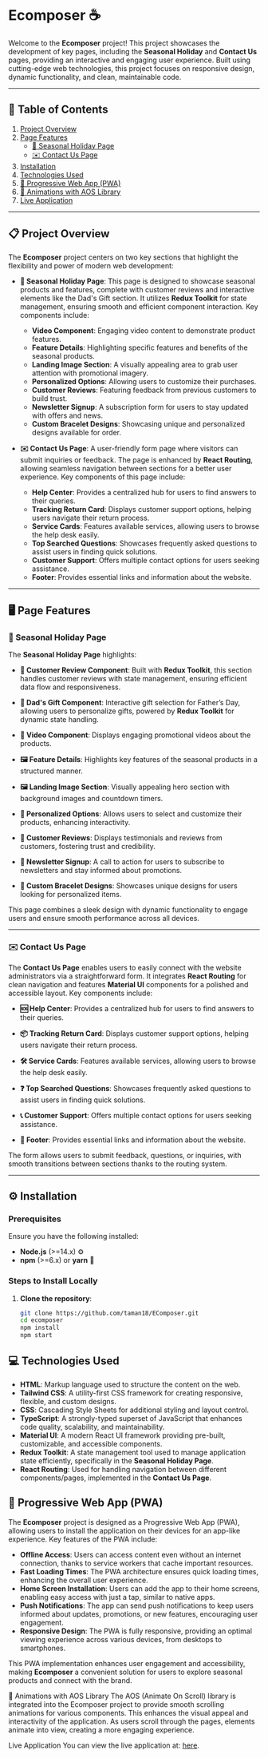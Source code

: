 # Ecomposer ☕️

Welcome to the **Ecomposer** project! This project showcases the development of key pages, including the **Seasonal Holiday** and **Contact Us** pages, providing an interactive and engaging user experience. Built using cutting-edge web technologies, this project focuses on responsive design, dynamic functionality, and clean, maintainable code.

---

## 📑 Table of Contents

1. [Project Overview](#project-overview)
2. [Page Features](#page-features)
   - [🎄 Seasonal Holiday Page](#seasonal-holiday-page)
   - [✉️ Contact Us Page](#contact-us-page)
3. [Installation](#installation)
4. [Technologies Used](#technologies-used)
5. [📱 Progressive Web App (PWA)](#-progressive-web-app-pwa)
6. [🎨 Animations with AOS Library](#-animations-with-aos-library)
7. [Live Application](#live-application)

---

## 📋 Project Overview

The **Ecomposer** project centers on two key sections that highlight the flexibility and power of modern web development:

- **🎄 Seasonal Holiday Page**: This page is designed to showcase seasonal products and features, complete with customer reviews and interactive elements like the Dad's Gift section. It utilizes **Redux Toolkit** for state management, ensuring smooth and efficient component interaction. Key components include:

  - **Video Component**: Engaging video content to demonstrate product features.
  - **Feature Details**: Highlighting specific features and benefits of the seasonal products.
  - **Landing Image Section**: A visually appealing area to grab user attention with promotional imagery.
  - **Personalized Options**: Allowing users to customize their purchases.
  - **Customer Reviews**: Featuring feedback from previous customers to build trust.
  - **Newsletter Signup**: A subscription form for users to stay updated with offers and news.
  - **Custom Bracelet Designs**: Showcasing unique and personalized designs available for order.

- **✉️ Contact Us Page**: A user-friendly form page where visitors can submit inquiries or feedback. The page is enhanced by **React Routing**, allowing seamless navigation between sections for a better user experience. Key components of this page include:
  - **Help Center**: Provides a centralized hub for users to find answers to their queries.
  - **Tracking Return Card**: Displays customer support options, helping users navigate their return process.
  - **Service Cards**: Features available services, allowing users to browse the help desk easily.
  - **Top Searched Questions**: Showcases frequently asked questions to assist users in finding quick solutions.
  - **Customer Support**: Offers multiple contact options for users seeking assistance.
  - **Footer**: Provides essential links and information about the website.

---

## 🖥️ Page Features

### 🎄 Seasonal Holiday Page

The **Seasonal Holiday Page** highlights:

- **📝 Customer Review Component**: Built with **Redux Toolkit**, this section handles customer reviews with state management, ensuring efficient data flow and responsiveness.
- **🎁 Dad's Gift Component**: Interactive gift selection for Father’s Day, allowing users to personalize gifts, powered by **Redux Toolkit** for dynamic state handling.

- **🎥 Video Component**: Displays engaging promotional videos about the products.

- **🖼️ Feature Details**: Highlights key features of the seasonal products in a structured manner.

- **🖼️ Landing Image Section**: Visually appealing hero section with background images and countdown timers.

- **🎨 Personalized Options**: Allows users to select and customize their products, enhancing interactivity.

- **💬 Customer Reviews**: Displays testimonials and reviews from customers, fostering trust and credibility.

- **📰 Newsletter Signup**: A call to action for users to subscribe to newsletters and stay informed about promotions.

- **💎 Custom Bracelet Designs**: Showcases unique designs for users looking for personalized items.

This page combines a sleek design with dynamic functionality to engage users and ensure smooth performance across all devices.

---

### ✉️ Contact Us Page

The **Contact Us Page** enables users to easily connect with the website administrators via a straightforward form. It integrates **React Routing** for clean navigation and features **Material UI** components for a polished and accessible layout. Key components include:

- **🆘 Help Center**: Provides a centralized hub for users to find answers to their queries.

- **📦 Tracking Return Card**: Displays customer support options, helping users navigate their return process.

- **🛠️ Service Cards**: Features available services, allowing users to browse the help desk easily.

- **❓ Top Searched Questions**: Showcases frequently asked questions to assist users in finding quick solutions.

- **📞 Customer Support**: Offers multiple contact options for users seeking assistance.

- **🦶 Footer**: Provides essential links and information about the website.

The form allows users to submit feedback, questions, or inquiries, with smooth transitions between sections thanks to the routing system.

---

## ⚙️ Installation

### Prerequisites

Ensure you have the following installed:

- **Node.js** (>=14.x) ⚙️
- **npm** (>=6.x) or **yarn** 🧶

### Steps to Install Locally

1. **Clone the repository**:

   ```bash
   git clone https://github.com/taman18/EComposer.git
   cd ecomposer
   npm install
   npm start
   ```

## 💻 Technologies Used

- **HTML**: Markup language used to structure the content on the web.
- **Tailwind CSS**: A utility-first CSS framework for creating responsive, flexible, and custom designs.
- **CSS**: Cascading Style Sheets for additional styling and layout control.
- **TypeScript**: A strongly-typed superset of JavaScript that enhances code quality, scalability, and maintainability.
- **Material UI**: A modern React UI framework providing pre-built, customizable, and accessible components.
- **Redux Toolkit**: A state management tool used to manage application state efficiently, specifically in the **Seasonal Holiday Page**.
- **React Routing**: Used for handling navigation between different components/pages, implemented in the **Contact Us Page**.

## 📱 Progressive Web App (PWA)

The **Ecomposer** project is designed as a Progressive Web App (PWA), allowing users to install the application on their devices for an app-like experience. Key features of the PWA include:

- **Offline Access**: Users can access content even without an internet connection, thanks to service workers that cache important resources.
- **Fast Loading Times**: The PWA architecture ensures quick loading times, enhancing the overall user experience.
- **Home Screen Installation**: Users can add the app to their home screens, enabling easy access with just a tap, similar to native apps.
- **Push Notifications**: The app can send push notifications to keep users informed about updates, promotions, or new features, encouraging user engagement.
- **Responsive Design**: The PWA is fully responsive, providing an optimal viewing experience across various devices, from desktops to smartphones.

This PWA implementation enhances user engagement and accessibility, making **Ecomposer** a convenient solution for users to explore seasonal products and connect with the brand.

🎨 Animations with AOS Library
The AOS (Animate On Scroll) library is integrated into the Ecomposer project to provide smooth scrolling animations for various components. This enhances the visual appeal and interactivity of the application. As users scroll through the pages, elements animate into view, creating a more engaging experience.

Live Application
You can view the live application at: [here](https://e-composer-tamanjeet.vercel.app/).
